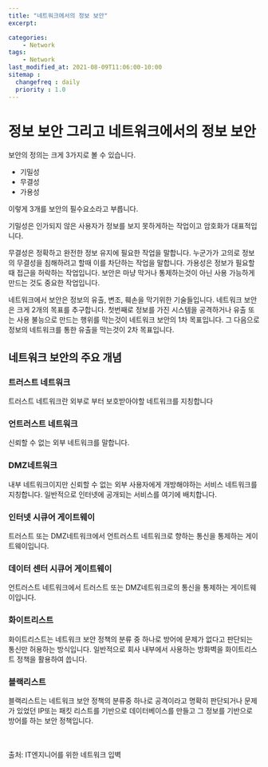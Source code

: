 ```yaml
---
title: "네트워크에서의 정보 보안"
excerpt: 

categories:
    - Network
tags:
    - Network
last_modified_at: 2021-08-09T11:06:00-10:00
sitemap :
  changefreq : daily
  priority : 1.0
--- 
```


# 정보 보안 그리고 네트워크에서의 정보 보안

보안의 정의는 크게 3가지로 볼 수 있습니다.

- 기밀성
- 무결성
- 가용성

이렇게 3개를 보안의 필수요소라고 부릅니다.

기밀성은 인가되지 않은 사용자가 정보를 보지 못하게하는 작업이고 암호화가 대표적입니다.

무결성은 정확하고 완전한 정보 유지에 필요한 작업을 말합니다. 누군가가 고의로 정보의 무결성을 침해하려고 할때 이를 차단하는 작업을 말합니다.
가용성은 정보가 필요할 때 접근을 허락하는 작업입니다. 보안은 마냥 막거나 통제하는것이 아닌 사용 가능하게 만드는 것도 중요한 작업입니다.

네트워크에서 보안은 정보의 유출, 변조, 훼손을 막기위한 기술들입니다. 네트워크 보안은 크게 2개의 목표를 추구합니다. 첫번째로 정보를 가진 시스템을 공격하거나 유출 또는 사용 불능으로 만드는 행위를 막는것이 네트워크 보안의 1차 목표입니다. 그 다음으로 정보의 네트워크를 통한 유출을 막는것이 2차 목표입니다. 

## 네트워크 보안의 주요 개념

### 트러스트 네트워크
트러스트 네트워크란 외부로 부터 보호받아야할 네트워크를 지칭합니다

### 언트러스트 네트워크
신뢰할 수 없는 외부 네트워크를 말합니다.

### DMZ네트워크
내부 네트워크이지만 신뢰할 수 없는 외부 사용자에게 개방해야하는 서비스 네트워크를 지칭합니다. 일반적으로 인터넷에 공개되는 서비스를 여기에 배치합니다.

### 인터넷 시큐어 게이트웨이
트러스트 또는 DMZ네트워크에서 언트러스트 네트워크로 향하는 통신을 통제하는 게이트웨이입니다.

### 데이터 센터 시큐어 게이트웨이
언트러스트 네트워크에서 트러스트 또는 DMZ네트워크로의 통신을 통제하는 게이트웨이입니다.

### 화이트리스트
화이트리스트는 네트워크 보안 정책의 분류 중 하나로 방어에 문제가 없다고 판단되는 통신만 허용하는 방식입니다. 일반적으로 회사 내부에서 사용하는 방화벽을 화이트리스트 정책을 활용하여 씁니다.

### 블랙리스트
블랙리스트는 네트워크 보안 정책의 분류중 하나로 공격이라고 명확히 판단되거나 문제가 있었던 IP또는 패킷 리스트를 기반으로 데이터베이스를 만들고 그 정보를 기반으로 방어를 하는 보안 정책입니다.

<br>
<br>
출처: IT엔지니어를 위한 네트워크 입벽